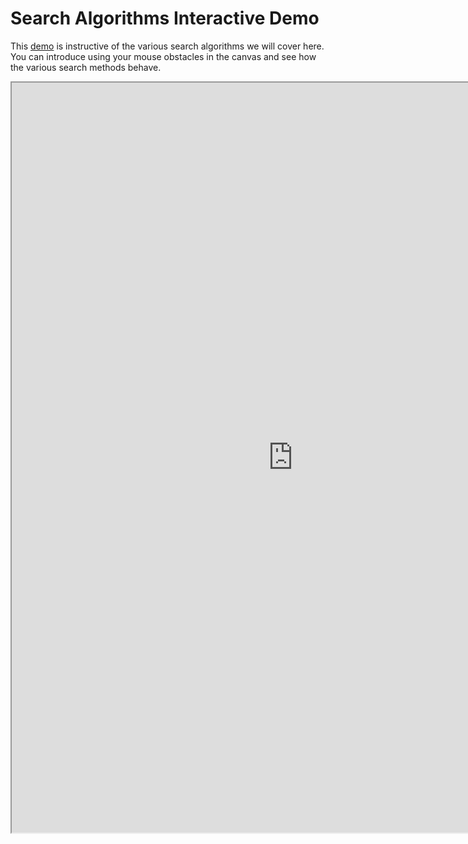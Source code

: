 #  Search Algorithms Interactive Demo 


This [demo](https://qiao.github.io/PathFinding.js/visual/) is instructive of the various search algorithms we will cover here. You can introduce using your mouse obstacles in the canvas and see how the various search methods behave. 

<iframe src="https://qiao.github.io/PathFinding.js/visual/" width="900" height="1200"></iframe>


